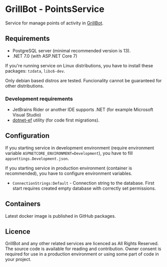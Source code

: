 # GrillBot - PointsService

Service for manage points of activity in [GrillBot](https://github.com/GrillBot).

## Requirements

- PostgreSQL server (minimal recommended version is 13).
- .NET 7.0 (with ASP.NET Core 7)

If you're running service on Linux distributions, you have to install these packages: `tzdata`, `libc6-dev`.

Only debian based distros are tested. Funcionality cannot be guaranteed for other distributions.

### Development requirements

- JetBrains Rider or another IDE supports .NET (for example Microsoft Visual Studio)
- [dotnet-ef](https://learn.microsoft.com/cs-cz/ef/core/cli/dotnet) utility (for code first migrations).

## Configuration

If you starting service in development environment (require environment variable `ASPNETCORE_ENVIRONMENT=Development`), you have to fill `appsettings.Development.json`.

If you starting service in production environment (container is recommended), you have to configure environment variables.

- `ConnectionStrings:Default` - Connection string to the database. First start requires created empty database with correctly set permissions.

## Containers

Latest docker image is published in GitHub packages.

## Licence

GrillBot and any other related services are licenced as All Rights Reserved. The source code is available for reading and contribution. Owner consent is required for use in a production environment or using some part of code in your project.

